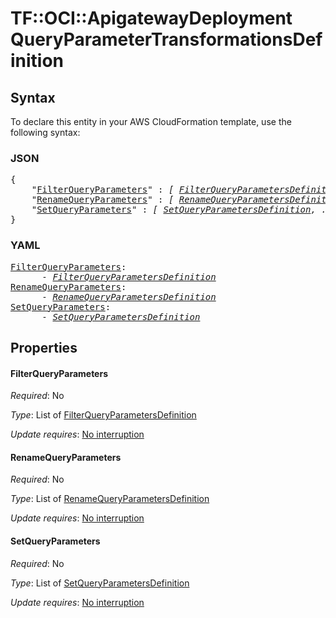 # TF::OCI::ApigatewayDeployment QueryParameterTransformationsDefinition

## Syntax

To declare this entity in your AWS CloudFormation template, use the following syntax:

### JSON

<pre>
{
    "<a href="#filterqueryparameters" title="FilterQueryParameters">FilterQueryParameters</a>" : <i>[ <a href="filterqueryparametersdefinition.md">FilterQueryParametersDefinition</a>, ... ]</i>,
    "<a href="#renamequeryparameters" title="RenameQueryParameters">RenameQueryParameters</a>" : <i>[ <a href="renamequeryparametersdefinition.md">RenameQueryParametersDefinition</a>, ... ]</i>,
    "<a href="#setqueryparameters" title="SetQueryParameters">SetQueryParameters</a>" : <i>[ <a href="setqueryparametersdefinition.md">SetQueryParametersDefinition</a>, ... ]</i>
}
</pre>

### YAML

<pre>
<a href="#filterqueryparameters" title="FilterQueryParameters">FilterQueryParameters</a>: <i>
      - <a href="filterqueryparametersdefinition.md">FilterQueryParametersDefinition</a></i>
<a href="#renamequeryparameters" title="RenameQueryParameters">RenameQueryParameters</a>: <i>
      - <a href="renamequeryparametersdefinition.md">RenameQueryParametersDefinition</a></i>
<a href="#setqueryparameters" title="SetQueryParameters">SetQueryParameters</a>: <i>
      - <a href="setqueryparametersdefinition.md">SetQueryParametersDefinition</a></i>
</pre>

## Properties

#### FilterQueryParameters

_Required_: No

_Type_: List of <a href="filterqueryparametersdefinition.md">FilterQueryParametersDefinition</a>

_Update requires_: [No interruption](https://docs.aws.amazon.com/AWSCloudFormation/latest/UserGuide/using-cfn-updating-stacks-update-behaviors.html#update-no-interrupt)

#### RenameQueryParameters

_Required_: No

_Type_: List of <a href="renamequeryparametersdefinition.md">RenameQueryParametersDefinition</a>

_Update requires_: [No interruption](https://docs.aws.amazon.com/AWSCloudFormation/latest/UserGuide/using-cfn-updating-stacks-update-behaviors.html#update-no-interrupt)

#### SetQueryParameters

_Required_: No

_Type_: List of <a href="setqueryparametersdefinition.md">SetQueryParametersDefinition</a>

_Update requires_: [No interruption](https://docs.aws.amazon.com/AWSCloudFormation/latest/UserGuide/using-cfn-updating-stacks-update-behaviors.html#update-no-interrupt)

